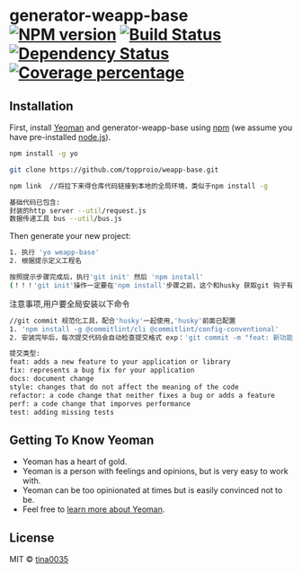# generator-weapp-base [![NPM version][npm-image]][npm-url] [![Build Status][travis-image]][travis-url] [![Dependency Status][daviddm-image]][daviddm-url] [![Coverage percentage][coveralls-image]][coveralls-url]
> 

## Installation

First, install [Yeoman](http://yeoman.io) and generator-weapp-base using [npm](https://www.npmjs.com/) (we assume you have pre-installed [node.js](https://nodejs.org/)).

```bash
npm install -g yo

git clone https://github.com/topproio/weapp-base.git

npm link  //将拉下来得仓库代码链接到本地的全局环境，类似于npm install -g 

基础代码已包含:
封装的http server --util/request.js
数据传递工具 bus --util/bus.js
```

Then generate your new project:

```bash
1. 执行 'yo weapp-base'
2. 根据提示定义工程名

按照提示步骤完成后，执行'git init' 然后 'npm install'
(！！！'git init'操作一定要在'npm install'步骤之前，这个和husky 获取git 钩子有关，如果没按照这个顺序，删掉node-modules包，重新安装)


```
注意事项,用户要全局安装以下命令

```bash
//git commit 规范化工具，配合'husky'一起使用,'husky'前面已配置
1. 'npm install -g @commitlint/cli @commitlint/config-conventional'
2. 安装完毕后，每次提交代码会自动检查提交格式 exp：'git commit -m "feat: 新功能"';类型关键字和msg 之间要有空格。

提交类型:
feat: adds a new feature to your application or library
fix: represents a bug fix for your application
docs: document change
style: changes that do not affect the meaning of the code
refactor: a code change that neither fixes a bug or adds a feature
perf: a code change that imporves performance
test: adding missing tests

```

## Getting To Know Yeoman

 * Yeoman has a heart of gold.
 * Yeoman is a person with feelings and opinions, but is very easy to work with.
 * Yeoman can be too opinionated at times but is easily convinced not to be.
 * Feel free to [learn more about Yeoman](http://yeoman.io/).

## License

MIT © [tina0035]()


[npm-image]: https://badge.fury.io/js/generator-weapp-base.svg
[npm-url]: https://npmjs.org/package/generator-weapp-base
[travis-image]: https://travis-ci.org//generator-weapp-base.svg?branch=master
[travis-url]: https://travis-ci.org//generator-weapp-base
[daviddm-image]: https://david-dm.org//generator-weapp-base.svg?theme=shields.io
[daviddm-url]: https://david-dm.org//generator-weapp-base
[coveralls-image]: https://coveralls.io/repos//generator-weapp-base/badge.svg
[coveralls-url]: https://coveralls.io/r//generator-weapp-base
